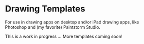 # Drawing Templates

For use in drawing apps on desktop and/or iPad drawing apps, like Photoshop and (my favorite) Paintstorm Studio.

This is a work in progress … More templates coming soon!
